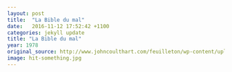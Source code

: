 ```yaml
---
layout: post
title:  "La Bible du mal"
date:   2016-11-12 17:52:42 +1100
categories: jekyll update
title: "La Bible du mal"
year: 1978
original_source: http://www.johncoulthart.com/feuilleton/wp-content/uploads/2011/06/ruppert2-big.jpg
image: hit-something.jpg
---
```

